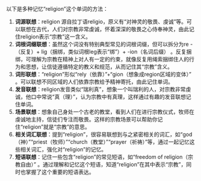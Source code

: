 以下是多种记忆“religion”这个单词的方法：
1. **词源联想**：religion 源自拉丁语religio，原义有“对神灵的敬畏、虔诚”等。可以联想在古代，人们对宗教非常虔诚，怀着深深的敬畏之心侍奉神灵，由此记住religion表示“宗教”这一含义。
2. **词根词缀联想**：虽然这个词没有特别典型常见的词根词缀，但可以拆分为re -（反复）+ lig（捆绑，类似词根leg表示“绑”）+ -ion（名词后缀） 。反复捆绑，可理解为宗教在精神上对人有一定的约束，就像反复用绳索捆绑住人的行为和思想，让信徒遵循特定的教义和规范，从而记住其“宗教”含义。
3. **词形联想**：“religion”形似“rely（依靠）”+“gion（想象成region区域的变体）” 。可以联想不同区域的人们依靠宗教给予精神寄托，由此记住单词。
4. **发音联想**：religion发音类似“瑞利真”，想象一个叫瑞利的人，对宗教非常虔诚，他口中常说“真（理）”，认为宗教中有真理，这样通过有趣的发音联想记住单词。
5. **场景联想**：想象自己身处一个古老的教堂，看到人们在进行宗教仪式，牧师在虔诚地主持，信徒们专注而敬畏。这样的宗教场景可以帮助你记住“religion”就是“宗教”的意思。
6. **相关词汇联想**：提到“religion”，很容易联想到与之紧密相关的词汇，如“god（神）”“priest（牧师）”“church（教堂）”“prayer（祈祷）”等，通过一起记忆这些相关词汇，强化对“religion”的记忆。
7. **短语联想**：记住一些包含“religion”的常见短语，如“freedom of religion（宗教自由）” 。通过理解和记忆这个短语，知道“religion”在其中表示“宗教”，同时也掌握了这个重要的短语表达。 